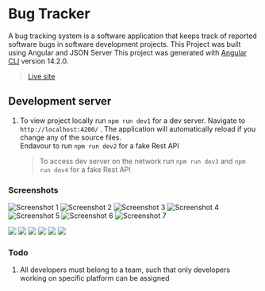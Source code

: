 # Bug Tracker

A bug tracking system is a software application that keeps track of reported software bugs in software development projects. This Project was built using Angular and JSON Server
This project was generated with [Angular CLI](https://github.com/angular/angular-cli) version 14.2.0.

> [Live site](https://zb-bug-tracker.vercel.app/)

## Development server

1. To view project locally run `npm run dev1` for a dev server. Navigate to `http://localhost:4200/` . The application will automatically reload if you change any of the source files.\
   Endavour to run `npm run dev2` for a fake Rest API
   > To access dev server on the network run `npm run dev3` and `npm run dev4` for a fake Rest API

### Screenshots

![Screenshot 1](/src/assets/images/readme/1.png?raw=true "Screenshot 1")
![Screenshot 2](/src/assets/images/readme/2.png?raw=true "Screenshot 2")
![Screenshot 3](/src/assets/images/readme/3.png?raw=true "Screenshot 3")
![Screenshot 4](/src/assets/images/readme/4.png?raw=true "Screenshot 4")
![Screenshot 5](/src/assets/images/readme/5.png?raw=true "Screenshot 5")
![Screenshot 6](/src/assets/images/readme/6.png?raw=true "Screenshot 6")
![Screenshot 7](/src/assets/images/readme/7.png?raw=true "Screenshot 7")

![](/src/assets/images/readme/2.png?raw=true)
![](/src/assets/images/readme/3.png?raw=true)
![](/src/assets/images/readme/4.png?raw=true)
![](/src/assets/images/readme/5.png?raw=true)
![](/src/assets/images/readme/6.png?raw=true)
![](/src/assets/images/readme/7.png?raw=true)

### Todo

1. All developers must belong to a team, such that only developers working on specific platform can be assigned

<!-- test accounts -->
<!-- admin@alienforest.com -->
<!-- dev@alienforest.com -->
<!-- user@alienforest.com -->
<!-- all pass: 7777 -->
